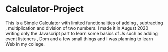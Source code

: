 # Calculator-Project
This Is a Simple Calculator with limited functionalities of adding , subtracting , multiplication and division of two numbers.
I made it in August 2020 writing only the Javascript part to learn some basics of Js such as adding event listeners , Dom and a few small things and I was planning to learn Web 
in my college.
